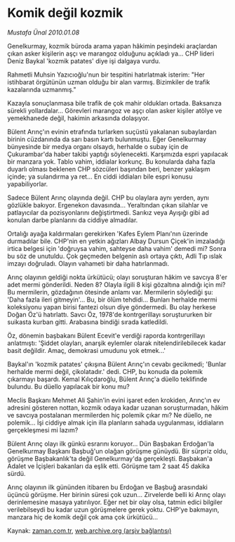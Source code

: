 # Komik değil kozmik

*Mustafa Ünal 2010.01.08*

<tr><td class="metin" colspan="2" style="padding-top: 20px; padding-left: 5px; ">Genelkurmay, kozmik büroda arama yapan hâkimin peşindeki araçlardan çıkan asker kişilerin aşçı ve marangoz olduğunu açıkladı ya... CHP lideri Deniz Baykal 'kozmik patates' diye işi dalgaya vurdu.</td></tr><tr><td class="metin" colspan="2" style="padding-top: 20px; padding-left: 5px; "><p>Rahmetli Muhsin Yazıcıoğlu'nun bir tespitini hatırlatmak isterim: "Her istihbarat örgütünün uzman olduğu bir alan varmış. Bizimkiler de trafik kazalarında uzmanmış." 
<p>Kazayla sonuçlanmasa bile trafik de çok mahir oldukları ortada. Baksanıza sürekli yollardalar... Görevleri marangoz ve aşçı olan asker kişiler atölye ve yemekhanede değil, hakimin arkasında dolaşıyor.
<p>Bülent Arınç'ın evinin etrafında turlarken suçüstü yakalanan subaylardan birinin cüzdanında da sarı basın kartı bulunmuştu. Eğer Genelkurmay bünyesinde bir medya organı olsaydı, herhalde o subay için de Çukurambar'da haber takibi yaptığı söylenecekti. Karşımızda espri yapılacak bir manzara yok. Tablo vahim, iddialar korkunç. Bu konularda daha fazla duyarlı olması beklenen CHP sözcüleri başından beri, benzer yaklaşım içinde; ya sulandırma ya ret... En ciddi iddiaları bile espri konusu yapabiliyorlar.
<p>Sadece Bülent Arınç olayında değil. CHP bu olaylara aynı yerden, aynı gözlükle bakıyor. Ergenekon davasında... Yeraltından çıkan silahlar ve patlayıcılar da pozisyonlarını değiştirtmedi. Sarıkız veya Ayışığı gibi ad konulan darbe planlarını da ciddiye almadılar.
<p>Ortalığı ayağa kaldırmaları gerekirken 'Kafes Eylem Planı'nın üzerinde durmadılar bile. CHP'nin en yetkin ağızları Albay Dursun Çiçek'in imzaladığı irtica belgesi için 'doğruysa vahim, sahteyse daha vahim' demedi mi? Sonra bu söz de unutuldu. Çok geçmeden belgenin aslı ortaya çıktı, Adli Tıp ıslak imzayı doğruladı. Olayın vahameti bir daha hatırlanmadı.
<p>Arınç olayının geldiği nokta ürkütücü; olayı soruşturan hâkim ve savcıya 8'er adet mermi gönderildi. Neden 8? Olayla ilgili 8 kişi gözaltına alındığı için mi? Bu mermilerin, gözdağının ötesinde anlamı var. Mermilerin söylediği şu: 'Daha fazla ileri gitmeyin'... Bu, bir ölüm tehdidi... Bunları herhalde mermi koleksiyonu yapan birisi fantezi olsun diye göndermedi. Bu olay herkese Doğan Öz'ü hatırlattı. Savcı Öz, 1978'de kontrgerillayı soruştururken bir suikasta kurban gitti. Arabasına bindiği sırada katledildi.
<p>Öz, dönemin başbakanı Bülent Ecevit'e verdiği raporda kontrgerillayı anlatmıştı: 'Şiddet olayları, anarşik eylemler olarak nitelendirilebilecek kadar basit değildir. Amaç, demokrasi umudunu yok etmek...'
<p>Baykal'ın 'kozmik patates' çıkışına Bülent Arınç'ın cevabı gecikmedi; 'Bunlar herhalde mermi değil, çikolatadır.' dedi. CHP, bu konuda da polemik çıkarmayı başardı. Kemal Kılıçdaroğlu, Bülent Arınç'a düello teklifinde bulundu. Bu düello yapılacak bir konu mu?
<p>Meclis Başkanı Mehmet Ali Şahin'in evini işaret eden krokiden, Arınç'ın ev adresini gösteren nottan, kozmik odaya kadar uzanan soruşturmadan, hâkim ve savcıya postalanan mermilerden hiç polemik çıkar mı? Ne düello, ne polemik... İşi ciddiye almak için illa planların sahada uygulanması, iddiaların gerçekleşmesi mi lazım?
<p>Bülent Arınç olayı ilk günkü esrarını koruyor... Dün Başbakan Erdoğan'la Genelkurmay Başkanı Başbuğ'un olağan görüşme günüydü. Bir sürpriz oldu, görüşme Başbakanlık'ta değil Genelkurmay'da gerçekleşti. Başbakan'a Adalet ve İçişleri bakanları da eşlik etti. Görüşme tam 2 saat 45 dakika sürdü.
<p>Arınç olayının ilk gününden itibaren bu Erdoğan ve Başbuğ arasındaki üçüncü görüşme. Her birinin süresi çok uzun... Zirvelerde belli ki Arınç olayı derinlemesine masaya yatırılıyor. Eğer net bir olay olsa, tatmin edici bilgiler verilebilseydi bu kadar uzun görüşmelere gerek yoktu. CHP'ye bakmayın, manzara hiç de komik değil çok ama çok ürkütücü... <br/></p></p></p></p></p></p></p></p></p></p></p></td></tr>

Kaynak: [zaman.com.tr](http://zaman.com.tr/yazar.do?yazino=937360), [web.archive.org (arşiv bağlantısı)](http://web.archive.org/web/20100124131322/http://zaman.com.tr:80/yazar.do?yazino=937360)
